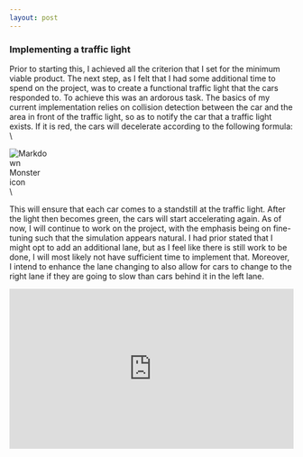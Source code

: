 ```yaml
---
layout: post
---
```


### Implementing a traffic light

Prior to starting this, I achieved all the criterion that I set for the minimum viable product. The next step, as I felt that I had some additional time to spend on the project, was to create a functional traffic light that the cars responded to. To achieve this was an ardorous task. The basics of my current implementation relies on collision detection between the car and the area in front of the traffic light, so as to notify the car that a traffic light exists. If it is red, the cars will decelerate according to the following formula: \

<img src="https://mathformulas.in/wp-content/uploads/mathsformulas/cms/images/83/formula-for-the-deceleration.png"
     alt="Markdown Monster icon"
     style="float: left; margin-right: 600px;" /> \
     
This will ensure that each car comes to a standstill at the traffic light. After the light then becomes green, the cars will start accelerating again. As of now, I will continue to work on the project, with the emphasis being on fine-tuning such that the simulation appears natural. I had prior stated that I might opt to add an additional lane, but as I feel like there is still work to be done, I will most likely not have sufficient time to implement that. Moreover, I intend to enhance the lane changing to also allow for cars to change to the right lane if they are going to slow than cars behind it in the left lane.

<div style="height: 0; padding-bottom: calc(56.25%); position:relative; width: 100%;"><iframe allow="autoplay; gyroscope;" allowfullscreen height="100%" referrerpolicy="strict-origin" src="https://www.kapwing.com/e/6042a0d771cbf000cc8b01c0" style="border:0; height:100%; left:0; overflow:hidden; position:absolute; top:0; width:100%" title="Embedded content made on Kapwing" width="100%"></iframe></div><p style="font-size: 12px; text-align: right;"><a href="https://www.kapwing.com/videos/6042a0d771cbf000cc8b01c0" target="_blank" rel="noopener noreferrer"></a></p>
